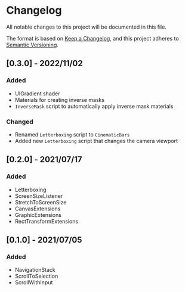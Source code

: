 # Changelog

All notable changes to this project will be documented in this file.

The format is based on [Keep a Changelog](https://keepachangelog.com/en/1.0.0/),
and this project adheres to [Semantic Versioning](https://semver.org/spec/v2.0.0.html).

## [0.3.0] - 2022/11/02

### Added

- UIGradient shader
- Materials for creating inverse masks
- `InverseMask` script to automatically apply inverse mask materials

### Changed

- Renamed `Letterboxing` script to `CinematicBars`
- Added new `Letterboxing` script that changes the camera viewport

## [0.2.0] - 2021/07/17

### Added

- Letterboxing
- ScreenSizeListener
- StretchToScreenSize
- CanvasExtensions
- GraphicExtensions
- RectTransformExtensions

## [0.1.0] - 2021/07/05

### Added

- NavigationStack
- ScrollToSelection
- ScrollWithInput

